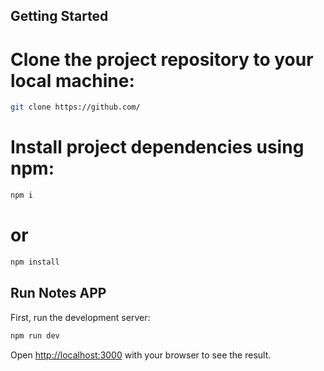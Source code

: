 ## Getting Started

# Clone the project repository to your local machine:
```bash
git clone https://github.com/
```

# Install project dependencies using npm:
```bash
npm i
```
# or
```bash
npm install
```

## Run Notes APP

First, run the development server:

```bash
npm run dev
```



Open [http://localhost:3000](http://localhost:3000) with your browser to see the result.